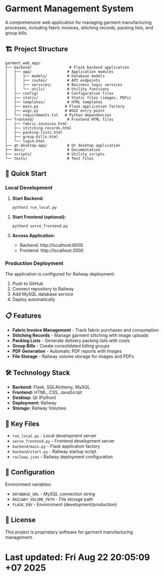 # Garment Management System

A comprehensive web application for managing garment manufacturing processes, including fabric invoices, stitching records, packing lists, and group bills.

## 🏗️ Project Structure

```
garment_web_app/
├── backend/                 # Flask backend application
│   ├── app/                # Application modules
│   │   ├── models/         # Database models
│   │   ├── routes/         # API endpoints
│   │   ├── services/       # Business logic services
│   │   └── utils/          # Utility functions
│   ├── config/             # Configuration files
│   ├── static/             # Static files (images, PDFs)
│   ├── templates/          # HTML templates
│   ├── main.py            # Flask application factory
│   ├── wsgi.py            # WSGI entry point
│   └── requirements.txt   # Python dependencies
├── frontend/               # Frontend HTML files
│   ├── fabric-invoices.html
│   ├── stitching-records.html
│   ├── packing-lists.html
│   ├── group-bills.html
│   └── login.html
├── qt-desktop-app/         # Qt desktop application
├── docs/                   # Documentation
├── scripts/                # Utility scripts
└── tests/                  # Test files
```

## 🚀 Quick Start

### Local Development

1. **Start Backend:**
   ```bash
   python3 run_local.py
   ```

2. **Start Frontend (optional):**
   ```bash
   python3 serve_frontend.py
   ```

3. **Access Application:**
   - Backend: http://localhost:8000
   - Frontend: http://localhost:3000

### Production Deployment

The application is configured for Railway deployment:

1. Push to GitHub
2. Connect repository to Railway
3. Add MySQL database service
4. Deploy automatically

## 📋 Features

- **Fabric Invoice Management** - Track fabric purchases and consumption
- **Stitching Records** - Manage garment stitching with image uploads
- **Packing Lists** - Generate delivery packing lists with costs
- **Group Bills** - Create consolidated billing groups
- **PDF Generation** - Automatic PDF reports with images
- **File Storage** - Railway volume storage for images and PDFs

## 🛠️ Technology Stack

- **Backend:** Flask, SQLAlchemy, MySQL
- **Frontend:** HTML, CSS, JavaScript
- **Desktop:** Qt (Python)
- **Deployment:** Railway
- **Storage:** Railway Volumes

## 📁 Key Files

- `run_local.py` - Local development server
- `serve_frontend.py` - Frontend development server
- `backend/main.py` - Flask application factory
- `backend/start.py` - Railway startup script
- `railway.json` - Railway deployment configuration

## 🔧 Configuration

Environment variables:
- `DATABASE_URL` - MySQL connection string
- `RAILWAY_VOLUME_PATH` - File storage path
- `FLASK_ENV` - Environment (development/production)

## 📝 License

This project is proprietary software for garment manufacturing management.
# Last updated: Fri Aug 22 20:05:09 +07 2025
